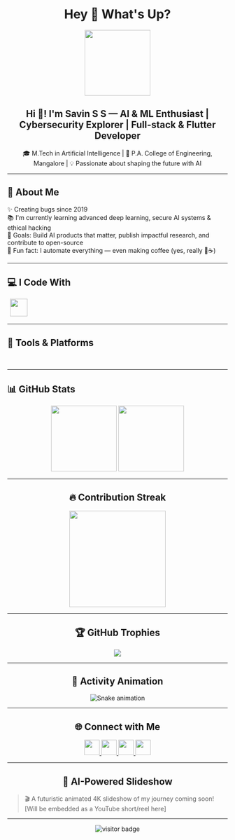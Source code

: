 <h1 align="center">Hey 👋 What's Up?</h1>

<div align="center">
  <img height="150" src="https://media.giphy.com/media/M9gbBd9nbDrOTu1Mqx/giphy.gif" />
</div>

<h2 align="center">Hi 👋! I'm Savin S S — AI & ML Enthusiast | Cybersecurity Explorer | Full-stack & Flutter Developer</h2>

<p align="center">🎓 M.Tech in Artificial Intelligence | 📍 P.A. College of Engineering, Mangalore | 💡 Passionate about shaping the future with AI</p>

---

<h2 align="left">🚀 About Me</h2>

<p align="left">
✨ Creating bugs since 2019<br>
📚 I'm currently learning advanced deep learning, secure AI systems & ethical hacking<br>
🎯 Goals: Build AI products that matter, publish impactful research, and contribute to open-source<br>
🎲 Fun fact: I automate everything — even making coffee (yes, really 🤖☕)
</p>

---

<h2 align="left">💻 I Code With</h2>

<div align="left">
  <img src="https://cdn.jsdelivr.net/gh/devicons/devicon/icons/python/python-original.svg" height="2" />
  <img src="https://cdn.jsdelivr.net/gh/devicons/devicon/icons/c/c-original.svg" height="40" />
  <img src="https://cdn.jsdelivr.net/gh/devicons/devicon/icons/cplusplus/cplusplus-original.svg" height="2" />
  <img src="https://cdn.jsdelivr.net/gh/devicons/devicon/icons/javascript/javascript-original.svg" height="2" />
  <img src="https://cdn.jsdelivr.net/gh/devicons/devicon/icons/typescript/typescript-original.svg" height="2" />
  <img src="https://cdn.jsdelivr.net/gh/devicons/devicon/icons/flutter/flutter-original.svg" height="2" />
  <img src="https://cdn.jsdelivr.net/gh/devicons/devicon/icons/nodejs/nodejs-original.svg" height="2" />
  <img src="https://cdn.jsdelivr.net/gh/devicons/devicon/icons/docker/docker-original-wordmark.svg" height="2" />
  <img src="https://cdn.jsdelivr.net/gh/devicons/devicon/icons/linux/linux-original.svg" height="2" />
  <img src="https://cdn.jsdelivr.net/gh/devicons/devicon/icons/bash/bash-original.svg" height="2" />
</div>

---

<h2 align="left">🧠 Tools & Platforms</h2>

<div align="left">
  <img src="https://cdn.jsdelivr.net/gh/devicons/devicon/icons/pytorch/pytorch-original.svg" height="2" />
  <img src="https://cdn.jsdelivr.net/gh/devicons/devicon/icons/tensorflow/tensorflow-original.svg" height="2" />
  <img src="https://cdn.jsdelivr.net/gh/devicons/devicon/icons/azure/azure-original.svg" height="2" />
  <img src="https://cdn.jsdelivr.net/gh/devicons/devicon/icons/firebase/firebase-plain.svg" height="2" />
  <img src="https://cdn.jsdelivr.net/gh/devicons/devicon/icons/kubernetes/kubernetes-plain.svg" height="2" />
</div>

---

<h2 align="left">📊 GitHub Stats</h2>

<div align="center">
  <img src="https://github-readme-stats.vercel.app/api?username=savinss&show_icons=true&theme=dracula&count_private=true" height="150" />
  <img src="https://github-readme-stats.vercel.app/api/top-langs?username=savinss&layout=compact&theme=dracula" height="150" />
</div>

---

<h2 align="center">🔥 Contribution Streak</h2>

<div align="center">
  <img src="https://streak-stats.demolab.com?user=savinss&theme=dark&hide_border=false" height="220" />
</div>

---

<h2 align="center">🏆 GitHub Trophies</h2>

<div align="center">
  <img src="https://github-profile-trophy.vercel.app/?username=savinss&theme=dracula&margin-w=8&margin-h=8" />
</div>

---

<h2 align="center">🐍 Activity Animation</h2>

<p align="center">
  <img src="https://raw.githubusercontent.com/savinss/savinss/output/snake.svg" alt="Snake animation" />
</p>

---

<h2 align="center">🌐 Connect with Me</h2>

<div align="center">
  <a href="https://linkedin.com/in/savin-ss" target="_blank">
    <img src="https://img.shields.io/static/v1?message=LinkedIn&logo=linkedin&label=&color=0077B5&logoColor=white&labelColor=&style=for-the-badge" height="35" />
  </a>
  <a href="mailto:savin.official0@gmail.com">
    <img src="https://img.shields.io/static/v1?message=Gmail&logo=gmail&label=&color=D14836&logoColor=white&labelColor=&style=for-the-badge" height="35" />
  </a>
  <a href="https://twitter.com/savin_cyberai">
    <img src="https://img.shields.io/static/v1?message=Twitter&logo=twitter&label=&color=1DA1F2&logoColor=white&labelColor=&style=for-the-badge" height="35" />
  </a>
  <a href="https://www.youtube.com/@savintechhacks">
    <img src="https://img.shields.io/static/v1?message=YouTube&logo=youtube&label=&color=FF0000&logoColor=white&labelColor=&style=for-the-badge" height="35" />
  </a>
</div>

---

<h2 align="center">🎥 AI-Powered Slideshow</h2>

> 🎬 A futuristic animated 4K slideshow of my journey coming soon! [Will be embedded as a YouTube short/reel here]

---

<p align="center">
  <img src="https://visitor-badge.laobi.icu/badge?page_id=savinss" alt="visitor badge" />
</p>

